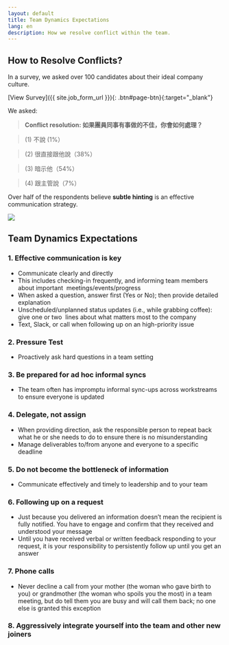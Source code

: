```yaml
---
layout: default
title: Team Dynamics Expectations
lang: en
description: How we resolve conflict within the team.
---
```




## How to Resolve Conflicts?

In a survey, we asked over 100 candidates about their ideal company culture.

[View Survey]({{ site.job_form_url }}){: .btn#page-btn}{:target="_blank"}


We asked:

> **Conflict resolution: 如果團員同事有事做的不佳，你會如何處理？**

> (1) 不說 (1%）

> (2) 很直接跟他說（38%）

> (3) 暗示他（54%）

> (4) 跟主管說（7%）

Over half of the respondents believe **subtle hinting** is an effective communication strategy.

<a href='https://photos.google.com/share/AF1QipM47q4pqlMTaKKJDTh0Bj8GOu3Rjs2-lON_bXwZz-MnlTrSzDYWgnW5nC_9pwgcbQ?key=ZWJEcVlfQlJoQXRCbEZuWEVLLUhDNGhVcDF3ZUdB&source=ctrlq.org' target="_blank"><img src='https://lh3.googleusercontent.com/hnO54C8BPl93Di8DGk3YKgwXxSPygzRJkEqImI_aoOLYosbEmuJ1c1wfj_w-P951RbVjgtwd67ViE4oPlTpQM_xkfmTObOoXag4eReGgFcRGZJc0rTXsEKgY_40Zw59T2J9V3djVpg=w2400' /></a>

## Team Dynamics Expectations

### 1. Effective communication is key
* Communicate clearly and directly
* This includes checking-in frequently, and informing team members about important  meetings/events/progress  
* When asked a question, answer first (Yes or No); then provide detailed explanation
* Unscheduled/unplanned status updates (i.e., while grabbing coffee): give one or two  lines about what matters most to the company
* Text, Slack, or call when following up on an high-priority issue 

### 2. Pressure Test
* Proactively ask hard questions in a team setting

### 3. Be prepared for ad hoc informal syncs 
* The team often has impromptu informal sync-ups across workstreams to ensure everyone is updated

### 4. Delegate, not assign
* When providing direction, ask the responsible person to repeat back what he or she needs to do to ensure there is no misunderstanding 
* Manage deliverables to/from anyone and everyone to a specific deadline 

### 5. Do not become the bottleneck of information
* Communicate effectively and timely to leadership and to your team

### 6. Following up on a request
* Just because you delivered an information doesn’t mean the recipient is fully notified. You have to engage and confirm that they received and understood your message
* Until you have received verbal or written feedback responding to your request, it is your responsibility to persistently follow up until you get an answer

### 7. Phone calls 
* Never decline a call from your mother (the woman who gave birth to you) or grandmother (the woman who spoils you the most) in a team meeting, but do tell them you are busy and will call them back; no one else is granted this exception

### 8. Aggressively integrate yourself into the team and other new joiners